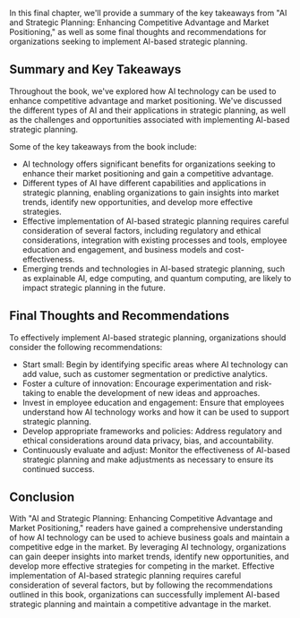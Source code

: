 
In this final chapter, we'll provide a summary of the key takeaways from "AI and Strategic Planning: Enhancing Competitive Advantage and Market Positioning," as well as some final thoughts and recommendations for organizations seeking to implement AI-based strategic planning.

Summary and Key Takeaways
-------------------------

Throughout the book, we've explored how AI technology can be used to enhance competitive advantage and market positioning. We've discussed the different types of AI and their applications in strategic planning, as well as the challenges and opportunities associated with implementing AI-based strategic planning.

Some of the key takeaways from the book include:

* AI technology offers significant benefits for organizations seeking to enhance their market positioning and gain a competitive advantage.
* Different types of AI have different capabilities and applications in strategic planning, enabling organizations to gain insights into market trends, identify new opportunities, and develop more effective strategies.
* Effective implementation of AI-based strategic planning requires careful consideration of several factors, including regulatory and ethical considerations, integration with existing processes and tools, employee education and engagement, and business models and cost-effectiveness.
* Emerging trends and technologies in AI-based strategic planning, such as explainable AI, edge computing, and quantum computing, are likely to impact strategic planning in the future.

Final Thoughts and Recommendations
----------------------------------

To effectively implement AI-based strategic planning, organizations should consider the following recommendations:

* Start small: Begin by identifying specific areas where AI technology can add value, such as customer segmentation or predictive analytics.
* Foster a culture of innovation: Encourage experimentation and risk-taking to enable the development of new ideas and approaches.
* Invest in employee education and engagement: Ensure that employees understand how AI technology works and how it can be used to support strategic planning.
* Develop appropriate frameworks and policies: Address regulatory and ethical considerations around data privacy, bias, and accountability.
* Continuously evaluate and adjust: Monitor the effectiveness of AI-based strategic planning and make adjustments as necessary to ensure its continued success.

Conclusion
----------

With "AI and Strategic Planning: Enhancing Competitive Advantage and Market Positioning," readers have gained a comprehensive understanding of how AI technology can be used to achieve business goals and maintain a competitive edge in the market. By leveraging AI technology, organizations can gain deeper insights into market trends, identify new opportunities, and develop more effective strategies for competing in the market. Effective implementation of AI-based strategic planning requires careful consideration of several factors, but by following the recommendations outlined in this book, organizations can successfully implement AI-based strategic planning and maintain a competitive advantage in the market.